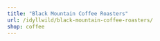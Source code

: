```yaml
---
title: "Black Mountain Coffee Roasters"
url: /idyllwild/black-mountain-coffee-roasters/
shop: coffee
---
```

